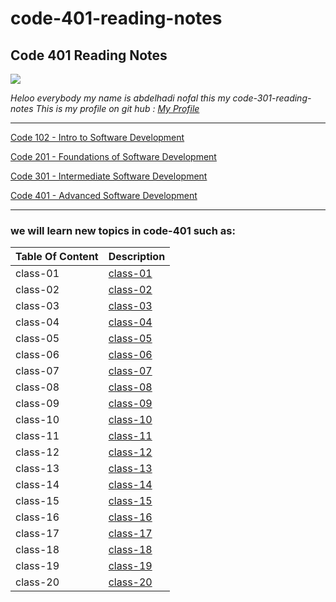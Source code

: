 # code-401-reading-notes

## **Code 401 Reading Notes**

![](http://news.efinancialcareers.com/binaries/content/gallery/efinancial-careers/articles/2019/03/programmer.jpg)

_Heloo everybody my name is abdelhadi nofal this my code-301-reading-notes_
_This is my profile on git hub : [My Profile](https://github.com/abdelhadi-nofal)_
 
 ***
 
 [Code 102 - Intro to Software Development](https://abdelhadi-nofal.github.io/reading-notes1/)  
 
 [Code 201 - Foundations of Software Development](https://abdelhadi-nofal.github.io/code-201/ )  
 
 [Code 301 - Intermediate Software Development](https://abdelhadi-nofal.github.io/code-301-reading-notes/) 
 
 [Code 401 - Advanced Software Development](https://abdelhadi-nofal.github.io/reading-notes/) 
 
 ***
 
### we will learn new topics in code-401 such as:





 | Table Of Content                    | Description                                                                  |
 | ---------------------               | -----------                                                                  |
 | class-01                            |[class-01](https://abdelhadi-nofal.github.io/reading-notes/class-01) |
 | class-02                            |[class-02](https://abdelhadi-nofal.github.io/reading-notes/class-02) |
 | class-03                            |[class-03](https://abdelhadi-nofal.github.io/reading-notes/class-03) |
 | class-04                            |[class-04](https://abdelhadi-nofal.github.io/reading-notes/class-04) |
 | class-05                            |[class-05](https://abdelhadi-nofal.github.io/reading-notes/class-05) |
 | class-06                            |[class-06](https://abdelhadi-nofal.github.io/reading-notes/class-06) |
 | class-07                            |[class-07](https://abdelhadi-nofal.github.io/reading-notes/class-07) |
 | class-08                            |[class-08](https://abdelhadi-nofal.github.io/reading-notes/class-08) |
 | class-09                            |[class-09](https://abdelhadi-nofal.github.io/reading-notes/class-09) |
 | class-10                            |[class-10](https://abdelhadi-nofal.github.io/reading-notes/class-10) |
 | class-11                            |[class-11](https://abdelhadi-nofal.github.io/reading-notes/class-11) |
 | class-12                            |[class-12](https://abdelhadi-nofal.github.io/reading-notes/class-12) |
 | class-13                            |[class-13](https://abdelhadi-nofal.github.io/reading-notes/class-13) |
 | class-14                            |[class-14](https://abdelhadi-nofal.github.io/reading-notes/class-14) |
 | class-15                            |[class-15](https://abdelhadi-nofal.github.io/reading-notes/class-15) |
 | class-16                            |[class-16](https://abdelhadi-nofal.github.io/reading-notes/class-16) |
 | class-17                            |[class-17](https://abdelhadi-nofal.github.io/reading-notes/class-17) |
 | class-18                            |[class-18](https://abdelhadi-nofal.github.io/reading-notes/class-18) |
 | class-19                            |[class-19](https://abdelhadi-nofal.github.io/reading-notes/class-19) |
 | class-20                            |[class-20](https://abdelhadi-nofal.github.io/reading-notes/class-20) |
